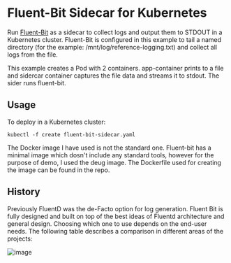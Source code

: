 # Fluent-Bit Sidecar for Kubernetes

Run [Fluent-Bit](http://fluentbit.io/) as a sidecar to collect logs and output them to STDOUT in a Kubernetes cluster. Fluent-Bit is configured in this example to tail a named directory (for the example: /mnt/log/reference-logging.txt) and collect all logs from the file.

This example creates a Pod with 2 containers.  app-container prints to a file and sidercar container captures the file data and streams it to stdout. The sider runs fluent-bit. 

## Usage

To deploy in a Kubernetes cluster:

```kubectl -f create fluent-bit-sidecar.yaml```

The Docker image I have used is not the standard one. Fluent-bit has a minimal image which dosn't include any standard tools, however for the purpose of demo, I used the deug image.  The Dockerfile used for creating the image can be found in the repo.

## History

Previously FluentD was the de-Facto option for log generation. Fluent Bit is fully designed and built on top of the best ideas of Fluentd architecture and general design. Choosing which one to use depends on the end-user needs.
The following table describes a comparison in different areas of the projects:

![image](https://user-images.githubusercontent.com/63465751/116834542-eca34580-ac01-11eb-9e99-7f25b27150d7.png)
